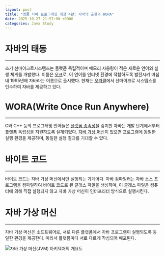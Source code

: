 ```yaml
---
layout: post
title: "명품 자바 프로그래밍 개정 4판: 자바의 출현과 WORA"
date: 2025-10-27 21:57:00 +0900
categories: Java Study
---
```


# 자바의 태동
---
 초기 선마이크로시스템즈는 플랫폼 독립적이며 메모리 사용량이 적은 새로운 언어와 실행 체계를 개발했다. 이름은 [오크][1]로, 이 언어를 인터넷 환경에 적합하도록 발전시켜 마침내 1995년에 자바라는 이름으로 출시했다. 현재는 [오라클][2]에서 선마이크로 시스템스를 인수하여 자바를 제공하고 있다.

# WORA(Write Once Run Anywhere)
---
 C와 C++ 등의 프로그래밍 언어들은 [플랫폼 종속성][3]을 갖지만 자바는 개발 단계에서부터 플랫폼 독립성을 지원하도록 설계되었다. [자바 가상 머신][4]이 있으면 프로그램에 동일한 실행 환경을 제공하며, 동일한 실행 결과를 기대할 수 있다.

# 바이트 코드
---
 바이트 코드는 자바 가상 머신에서만 실행되는 기계어다. 자바 컴파일러는 자바 소스 프로그램을 컴파일하여 바이트 코드로 된 클래스 파일을 생성하며, 이 클래스 파일은 컴퓨터에 의해 직접 실행되지 않고 자바 가상 머신이 인터프리터 방식으로 실행시킨다.

# 자바 가상 머신
---
 자바 가상 머신은 소프트웨어로, 서로 다른 플랫폼에서 자바 프로그램이 실행되도록 동일한 환경을 제공한다. 따라서 플랫폼마다 서로 다르게 작성되어 배포된다.

![자바 가상 머신(JVM) 아키텍처의 개요도](https://drive.google.com/thumbnail?id=17fSDXf9ZSvvmuEboaeSrtU40T6sQ4crB&sz=w1000)

 [1]: https://ko.wikipedia.org/wiki/%EC%9E%90%EB%B0%94_(%ED%94%84%EB%A1%9C%EA%B7%B8%EB%9E%98%EB%B0%8D_%EC%96%B8%EC%96%B4) "선마이크로시스템즈 사무실 앞의 참나무에서 따온 이름"
 [2]: https://www.oracle.com/kr/ "미국의 소프트웨어 기업 중 하나"
 [3]: https://en.wikipedia.org/wiki/Low-level_programming_language "플랫폼 종속성을 가진 프로그래밍 언어는 보통 C#의 CLR, Java의 JVM과 같이 실행 환경이 달라도 동일 실행 결과를 보장하는 기능을 지원하지 않는다."
 [4]: https://ko.wikipedia.org/wiki/%EC%9E%90%EB%B0%94_%EA%B0%80%EC%83%81_%EB%A8%B8%EC%8B%A0 "일명 JVM(Java Virtual Machine)으로 불리며, 바이트 코드를 실행할 수 있는 주체다."
